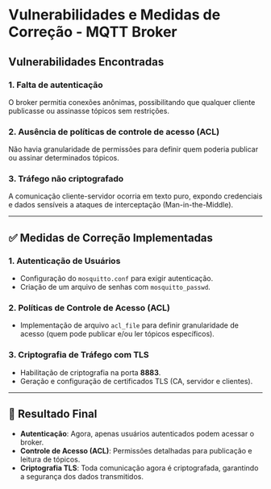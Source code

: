 # Vulnerabilidades e Medidas de Correção - MQTT Broker

## Vulnerabilidades Encontradas

### 1. Falta de autenticação

O broker permitia conexões anônimas, possibilitando que qualquer cliente publicasse ou assinasse tópicos sem restrições.

### 2. Ausência de políticas de controle de acesso (ACL)

Não havia granularidade de permissões para definir quem poderia publicar ou assinar determinados tópicos.

### 3. Tráfego não criptografado

A comunicação cliente-servidor ocorria em texto puro, expondo credenciais e dados sensíveis a ataques de interceptação (Man-in-the-Middle).

---

## ✅ Medidas de Correção Implementadas

### 1. Autenticação de Usuários

- Configuração do `mosquitto.conf` para exigir autenticação.
- Criação de um arquivo de senhas com `mosquitto_passwd`.

### 2. Políticas de Controle de Acesso (ACL)

- Implementação de arquivo `acl_file` para definir granularidade de acesso (quem pode publicar e/ou ler tópicos específicos).

### 3. Criptografia de Tráfego com TLS

- Habilitação de criptografia na porta **8883**.
- Geração e configuração de certificados TLS (CA, servidor e clientes).

---

## 🚀 Resultado Final

- **Autenticação**: Agora, apenas usuários autenticados podem acessar o broker.
- **Controle de Acesso (ACL)**: Permissões detalhadas para publicação e leitura de tópicos.
- **Criptografia TLS**: Toda comunicação agora é criptografada, garantindo a segurança dos dados transmitidos.

